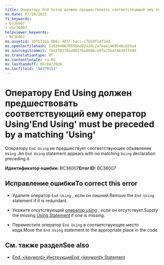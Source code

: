 ```yaml
---
title: Оператору End Using должен предшествовать соответствующий ему оператор Using
ms.date: 07/20/2015
f1_keywords:
- bc36007
- vbc36007
helpviewer_keywords:
- BC36007
ms.assetid: 10fb31ba-9b6c-403f-bacc-c7b5df14f1dd
ms.openlocfilehash: 516304067059bbd92420c2a7ee41469548cb55a4
ms.sourcegitcommit: f8c270376ed905f6a8896ce0fe25b4f4b38ff498
ms.translationtype: MT
ms.contentlocale: ru-RU
ms.lasthandoff: 06/04/2020
ms.locfileid: "84379151"
---
```

# <a name="end-using-must-be-preceded-by-a-matching-using"></a><span data-ttu-id="14a26-102">Оператору End Using должен предшествовать соответствующий ему оператор Using</span><span class="sxs-lookup"><span data-stu-id="14a26-102">'End Using' must be preceded by a matching 'Using'</span></span>
<span data-ttu-id="14a26-103">Оператору `End Using` не предшествует соответствующее объявление `Using` .</span><span class="sxs-lookup"><span data-stu-id="14a26-103">An `End Using` statement appears with no matching `Using` declaration preceding it.</span></span>  
  
 <span data-ttu-id="14a26-104">**Идентификатор ошибки:** BC36007</span><span class="sxs-lookup"><span data-stu-id="14a26-104">**Error ID:** BC36007</span></span>  
  
## <a name="to-correct-this-error"></a><span data-ttu-id="14a26-105">Исправление ошибки</span><span class="sxs-lookup"><span data-stu-id="14a26-105">To correct this error</span></span>  
  
- <span data-ttu-id="14a26-106">Удалите оператор `End Using` , если он лишний.</span><span class="sxs-lookup"><span data-stu-id="14a26-106">Remove the `End Using` statement if it is redundant.</span></span>  
  
- <span data-ttu-id="14a26-107">Укажите отсутствующий [оператор using](../language-reference/statements/using-statement.md) , если он отсутствует.</span><span class="sxs-lookup"><span data-stu-id="14a26-107">Supply the missing [Using Statement](../language-reference/statements/using-statement.md) if one is missing.</span></span>  
  
- <span data-ttu-id="14a26-108">Переместите оператор `End Using` в соответствующее место кода.</span><span class="sxs-lookup"><span data-stu-id="14a26-108">Move the `End Using` statement to the appropriate place in the code.</span></span>  
  
## <a name="see-also"></a><span data-ttu-id="14a26-109">См. также раздел</span><span class="sxs-lookup"><span data-stu-id="14a26-109">See also</span></span>

- [<span data-ttu-id="14a26-110">End, \<keyword> Инструкция</span><span class="sxs-lookup"><span data-stu-id="14a26-110">End \<keyword> Statement</span></span>](../language-reference/statements/end-keyword-statement.md)
